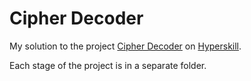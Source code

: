 # Cipher Decoder

My solution to the project [Cipher Decoder](https://hyperskill.org/projects/236) on [Hyperskill](https://hyperskill.org).

Each stage of the project is in a separate folder.
